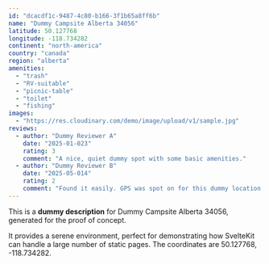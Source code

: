 ```yaml
---
id: "dcacdf1c-9487-4c80-b166-3f1b65a8ff6b"
name: "Dummy Campsite Alberta 34056"
latitude: 50.127768
longitude: -118.734282
continent: "north-america"
country: "canada"
region: "alberta"
amenities:
  - "trash"
  - "RV-suitable"
  - "picnic-table"
  - "toilet"
  - "fishing"
images:
  - "https://res.cloudinary.com/demo/image/upload/v1/sample.jpg"
reviews:
  - author: "Dummy Reviewer A"
    date: "2025-01-023"
    rating: 3
    comment: "A nice, quiet dummy spot with some basic amenities."
  - author: "Dummy Reviewer B"
    date: "2025-05-014"
    rating: 2
    comment: "Found it easily. GPS was spot on for this dummy location."
---
```


This is a **dummy description** for Dummy Campsite Alberta 34056, generated for the proof of concept.

It provides a serene environment, perfect for demonstrating how SvelteKit can handle a large number of static pages. The coordinates are 50.127768, -118.734282.
